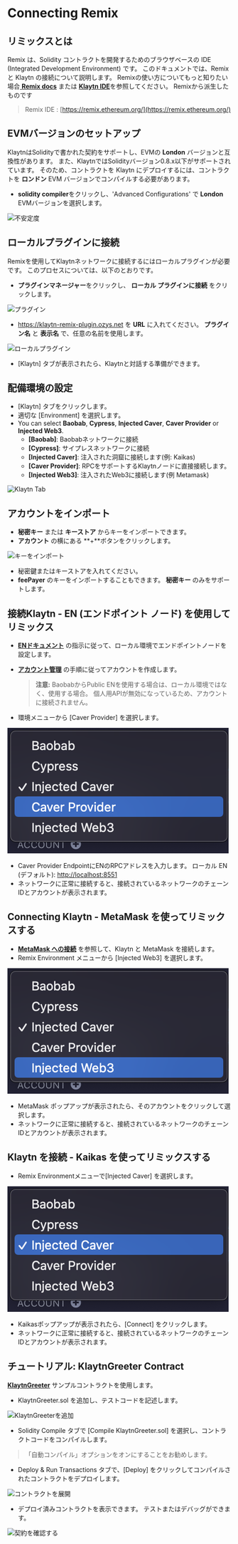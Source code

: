 # Connecting Remix

## リミックスとは <a href="#what-is-remix" id="what-is-remix"></a>

Remix は、Solidity コントラクトを開発するためのブラウザベースの IDE (Integrated Development Environment) です。 このドキュメントでは、Remix と Klaytn の接続について説明します。 Remixの使い方についてもっと知りたい場合[ **Remix docs**](https://remix-ide.readthedocs.io/en/latest/) または [**Klaytn IDE**](../../smart-contract/ide-and-tools/#klaytn-ide)を参照してください。 Remixから派生したものです

> Remix IDE : [https://remix.ethereum.org/](https://remix.ethereum.org/)

## EVMバージョンのセットアップ <a href="#setup-evm-version" id="setup-evm-version"></a>

KlaytnはSolidityで書かれた契約をサポートし、EVMの **London** バージョンと互換性があります。 また、KlaytnではSolidityバージョン0.8.x以下がサポートされています。 そのため、コントラクトを Klaytn にデプロイするには、コントラクトを **ロンドン** EVM バージョンでコンパイルする必要があります。

* **solidity compiler**をクリックし、'Advanced Configurations' で **London** EVMバージョンを選択します。

![不安定度](img/remix-solidity-compiler.png)

## ローカルプラグインに接続 <a href="#connect-to-a-local-plugin" id="connect-to-a-local-plugin"></a>

Remixを使用してKlaytnネットワークに接続するにはローカルプラグインが必要です。 このプロセスについては、以下のとおりです。

* **プラグインマネージャー**をクリックし、 **ローカル プラグインに接続** をクリックします。

![プラグイン](../../bapp/tutorials/img/remix-environment-plugin.png)

* https://klaytn-remix-plugin.ozys.net を **URL** に入れてください。 **プラグイン名** と **表示名** で、任意の名前を使用します。

![ローカルプラグイン](../../bapp/tutorials/img/remix-local-plugin.png)

* \[Klaytn] タブが表示されたら、Klaytnと対話する準備ができます。

## 配備環境の設定 <a href="#setting-up-the-deployment-environment" id="setting-up-the-deployment-environment"></a>

* \[Klaytn] タブをクリックします。
* 適切な \[Environment] を選択します。
* You can select **Baobab**, **Cypress**, **Injected Caver**, **Caver Provider** or **Injected Web3**.
  * **\[Baobab]**: Baobabネットワークに接続
  * **\[Cypress]**: サイプレスネットワークに接続
  * **\[Injected Caver]**: 注入された洞窟に接続します(例: Kaikas)
  * **\[Caver Provider]**: RPCをサポートするKlaytnノードに直接接続します。
  * **\[Injected Web3]**: 注入されたWeb3に接続します(例 Metamask)

![Klaytn Tab](../../bapp/tutorials/img/remix-klaytn-tab.png)

## アカウントをインポート <a href="#import-account" id="import-account"></a>

* **秘密キー** または **キーストア** からキーをインポートできます。
* **アカウント** の横にある **+**ボタンをクリックします。

![キーをインポート](../../bapp/tutorials/img/remix-klaytn-import-account.png)

* 秘密鍵またはキーストアを入れてください。
* **feePayer** のキーをインポートすることもできます。 **秘密キー** のみをサポートします。

## 接続Klaytn - EN (エンドポイント ノード) を使用してリミックス <a href="#connecting-klaytn-remix-using-en" id="connecting-klaytn-remix-using-en"></a>

* [**ENドキュメント**](https://docs.klaytn.foundation/getting-started/quick-start/launch-an-en) の指示に従って、ローカル環境でエンドポイントノードを設定します。
*   [**アカウント管理**](https://docs.klaytn.foundation/getting-started/account) の手順に従ってアカウントを作成します。

    > **注意:** BaobabからPublic ENを使用する場合は、ローカル環境ではなく、使用する場合。 個人用APIが無効になっているため、アカウントに接続されません。
* 環境メニューから \[Caver Provider] を選択します。

![Caver プロバイダー](img/env-caver-provider.png)

* Caver Provider EndpointにENのRPCアドレスを入力します。 ローカル EN (デフォルト): [http://localhost:8551](http://localhost:8551/)
* ネットワークに正常に接続すると、接続されているネットワークのチェーンIDとアカウントが表示されます。

## Connecting Klaytn - MetaMask を使ってリミックスする <a href="#connecting-klaytn-remix-using-metamask" id="connecting-klaytn-remix-using-metamask"></a>

* [**MetaMask への接続**](https://docs.klaytn.foundation/dapp/tutorials/connecting-metamask) を参照して、Klaytn と MetaMask を接続します。
* Remix Environment メニューから \[Injected Web3] を選択します。

![注入されたWeb3](img/env-injected-web3.png)

* MetaMask ポップアップが表示されたら、そのアカウントをクリックして選択します。
* ネットワークに正常に接続すると、接続されているネットワークのチェーンIDとアカウントが表示されます。

## Klaytn を接続 - Kaikas を使ってリミックスする <a href="#connecting-klaytn-remix-using-kaikas" id="connecting-klaytn-remix-using-kaikas"></a>

* Remix Environmentメニューで\[Injected Caver] を選択します。

![注入されたCaver](img/env-injected-caver.png)

* Kaikasポップアップが表示されたら、\[Connect] をクリックします。
* ネットワークに正常に接続すると、接続されているネットワークのチェーンIDとアカウントが表示されます。

## チュートリアル: KlaytnGreeter Contract <a href="#tutorial-klaytngreeter-contract" id="tutorial-klaytngreeter-contract"></a>

[**KlaytnGreeter**](https://docs.klaytn.foundation/smart-contract/sample-contracts/klaytngreeter) サンプルコントラクトを使用します。

* KlaytnGreeter.sol を追加し、テストコードを記述します。

![KlaytnGreeterを追加](../../bapp/tutorials/img/remix-add-klaytngreeter.png)

* Solidity Compile タブで \[Compile KlaytnGreeter.sol] を選択し、コントラクトコードをコンパイルします。

> 「自動コンパイル」オプションをオンにすることをお勧めします。

* Deploy & Run Transactions タブで、\[Deploy] をクリックしてコンパイルされたコントラクトをデプロイします。

![コントラクトを展開](../../bapp/tutorials/img/remix-deploy-run-tx.png)

* デプロイ済みコントラクトを表示できます。 テストまたはデバッグができます。

![契約を確認する](../../bapp/tutorials/img/remix-test-or-debug.png)
